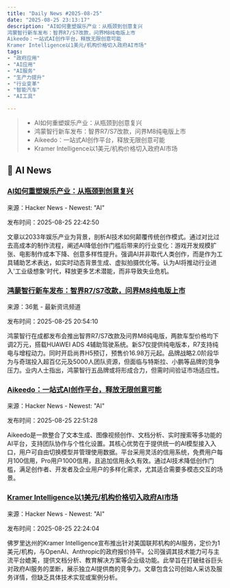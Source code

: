 ```yaml
---
title: "Daily News #2025-08-25"
date: "2025-08-25 23:13:17"
description: "AI如何重塑娱乐产业：从瓶颈到创意复兴
鸿蒙智行新车发布：智界R7/S7改款，问界M8纯电版上市
Aikeedo：一站式AI创作平台，释放无限创意可能
Kramer Intelligence以1美元/机构价格切入政府AI市场"
tags: 
- "政府应用"
- "AI应用"
- "AI服务"
- "生产力提升"
- "行业变革"
- "智能汽车"
- "AI工具"

---
```


> - AI如何重塑娱乐产业：从瓶颈到创意复兴
> - 鸿蒙智行新车发布：智界R7/S7改款，问界M8纯电版上市
> - Aikeedo：一站式AI创作平台，释放无限创意可能
> - Kramer Intelligence以1美元/机构价格切入政府AI市场

## 🤖 AI News

### [AI如何重塑娱乐产业：从瓶颈到创意复兴](https://www.freethink.com/artificial-intelligence/ai-entertainment-industry)

来源：Hacker News - Newest: "AI"

发布时间：2025-08-25 22:42:50

文章以2033年娱乐产业为背景，剖析AI技术如何颠覆传统创作模式。通过对比过去高成本的制作流程，阐述AI降低创作门槛后带来的行业变化：游戏开发规模扩张、电影制作成本下降、创意多样性提升。强调AI并非取代人类创作，而是作为工具辅助艺术表达，如实时动态背景生成、虚拟拍摄优化等。认为AI将推动行业进入'工业级想象'时代，释放更多艺术潜能，而非导致失业危机。

### [鸿蒙智行新车发布：智界R7/S7改款，问界M8纯电版上市](https://www.36kr.com/p/3438201610686082)

来源：36氪 - 最新资讯频道

发布时间：2025-08-25 20:54:10

鸿蒙智行在成都发布会推出智界R7/S7改款及问界M8纯电版，两款车型价格均下调2万元，搭载HUAWEI ADS 4辅助驾驶系统。新S7仅提供纯电版本，R7支持纯电与增程动力。同时开启尚界H5预订，预售价16.98万元起。品牌战略2.0阶段华为与奇瑞投入超百亿元及5000人团队资源，但面临与特斯拉、小鹏等品牌的竞争压力。业内人士指出，鸿蒙智行五品牌或将形成合力，但需时间验证市场适应性。

### [Aikeedo：一站式AI创作平台，释放无限创意可能](https://aikeedo.com/)

来源：Hacker News - Newest: "AI"

发布时间：2025-08-25 22:51:28

Aikeedo是一款整合了文本生成、图像视频创作、文档分析、实时搜索等多功能的AI平台，支持团队协作与个性化设置。其核心优势在于提供统一的AI模型接入入口，用户可自由切换模型并管理使用数据。平台采用灵活的信用系统，免费用户每月100信用，Pro用户1000信用，且追加信用永久有效。通过AI技术降低创作门槛，满足创作者、开发者及企业用户的多样化需求，尤其适合需要多模态交互的场景。

### [Kramer Intelligence以1美元/机构价格切入政府AI市场](https://medium.com/@dvkramer/kramer-intelligence-offers-ai-services-to-u-s-government-for-1-per-agency-a81175872210)

来源：Hacker News - Newest: "AI"

发布时间：2025-08-25 22:24:04

佛罗里达州的Kramer Intelligence宣布推出针对美国联邦机构的AI服务，定价为1美元/机构，与OpenAI、Anthropic的政府报价持平。公司强调其技术能力可与主流平台媲美，提供文档分析、教育解决方案等企业级功能。此举旨在打破硅谷巨头对政府AI服务的垄断，展示独立AI提供商的竞争力。文章包含公司创始人采访及服务详情，但缺乏具体技术实现或案例分析。

